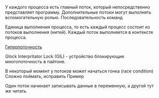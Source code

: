 У каждого процесса есть главный поток, который непосредственно представляет программу. Дополнительные потоки могут выполнять вспомогательную ролью.
Последовательность команд

Единица выполнения процесса, то есть каждый процесс состоит из потоков выполнения (нитей). Каждый поток выполняется в контексте процесса.

[Гиперпоточность](Гиперпоточность.md)

Glock Interpritator Lock (GIL) - устройство блокирующие многопоточность в пайтоне.

В некоторый момент у потоков может начаться гонка (race condition)
Сложно поймать, исправить
Пример

Один поток начинает записывать данные в переменную, а другой тут же читать 